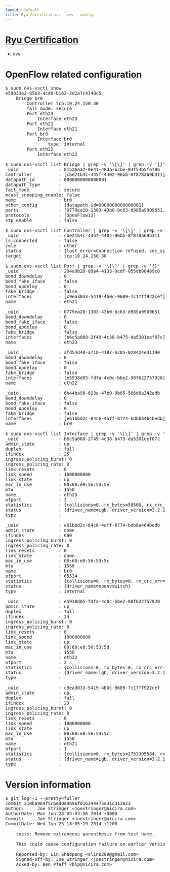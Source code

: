 ```yaml
---
layout: default
title: Ryu Certification - ovs - config
---
```

# [Ryu Certification](http://osrg.github.io/ryu/certification.html)
* ovs 

# OpenFlow related configuration
<pre>
$ sudo ovs-vsctl show
e59833e2-85b3-4cd0-b162-2d2a7c4740c5
    Bridge br0
        Controller tcp:10.24.150.30
        fail_mode: secure
        Port eth23
            Interface eth23
        Port eth21
            Interface eth21
        Port br0
            Interface br0
                type: internal
        Port eth22
            Interface eth22

$ sudo ovs-vsctl list Bridge | grep -v '\[\]' | grep -v '{}'
_uuid               : 81526aa2-0e41-48da-bcbe-03f54b5f6706
controller          : [cbe21b4c-445f-4402-96bb-8f878a69b311]
datapath_id         : 0000000000000001
datapath_type       : 
fail_mode           : secure
mcast_snooping_enable: false
name                : br0
other_config        : {datapath-id=0000000000000001}
ports               : [0779ea20-1303-43b0-bc63-d985a9909651, 204a9b28-89a4-4133-9cdf-055db00489c8, 6b44ba98-823e-47b9-9b85-566d6a342adb, afd54d40-a718-4187-bc85-028424e31190]
protocols           : [OpenFlow13]
stp_enable          : false

$ sudo ovs-vsctl list Controller | grep -v '\[\]' | grep -v '{}'
_uuid               : cbe21b4c-445f-4402-96bb-8f878a69b311
is_connected        : false
role                : other
status              : {last_error=Connection refused, sec_since_connect=972, sec_since_disconnect=3, state=BACKOFF}
target              : tcp:10.24.150.30

$ sudo ovs-vsctl list Port | grep -v '\[\]' | grep -v '{}'
_uuid               : 204a9b28-89a4-4133-9cdf-055db00489c8
bond_downdelay      : 0
bond_fake_iface     : false
bond_updelay        : 0
fake_bridge         : false
interfaces          : [c9ea3033-5419-4b0c-9689-7c17ff922cef]
name                : eth21

_uuid               : 0779ea20-1303-43b0-bc63-d985a9909651
bond_downdelay      : 0
bond_fake_iface     : false
bond_updelay        : 0
fake_bridge         : false
interfaces          : [b6c5a068-2f49-4c38-b475-da5301eef07c]
name                : eth23

_uuid               : afd54d40-a718-4187-bc85-028424e31190
bond_downdelay      : 0
bond_fake_iface     : false
bond_updelay        : 0
fake_bridge         : false
interfaces          : [e5938d05-fdfa-4c0c-bbe2-98f622757920]
name                : eth22

_uuid               : 6b44ba98-823e-47b9-9b85-566d6a342adb
bond_downdelay      : 0
bond_fake_iface     : false
bond_updelay        : 0
fake_bridge         : false
interfaces          : [e61bbd2c-84c6-4aff-8774-bdb0a464bedb]
name                : br0

$ sudo ovs-vsctl list Interface | grep -v '\[\]' | grep -v '{}'
_uuid               : b6c5a068-2f49-4c38-b475-da5301eef07c
admin_state         : up
duplex              : full
ifindex             : 25
ingress_policing_burst: 0
ingress_policing_rate: 0
link_resets         : 0
link_speed          : 1000000000
link_state          : up
mac_in_use          : 00:60:e0:56:53:5e
mtu                 : 1550
name                : eth23
ofport              : 3
statistics          : {collisions=0, rx_bytes=58500, rx_crc_err=0, rx_dropped=0, rx_errors=0, rx_frame_err=0, rx_over_err=0, rx_packets=39, tx_bytes=921469284, tx_dropped=0, tx_errors=0, tx_packets=12068243}
status              : {driver_name=igb, driver_version=3.2.10-k, firmware_version=2.10-9}
type                : 

_uuid               : e61bbd2c-84c6-4aff-8774-bdb0a464bedb
admin_state         : down
ifindex             : 680
ingress_policing_burst: 0
ingress_policing_rate: 0
link_resets         : 0
link_state          : down
mac_in_use          : 00:60:e0:56:53:5c
mtu                 : 1550
name                : br0
ofport              : 65534
statistics          : {collisions=0, rx_bytes=0, rx_crc_err=0, rx_dropped=0, rx_errors=0, rx_frame_err=0, rx_over_err=0, rx_packets=0, tx_bytes=0, tx_dropped=0, tx_errors=0, tx_packets=0}
status              : {driver_name=openvswitch}
type                : internal

_uuid               : e5938d05-fdfa-4c0c-bbe2-98f622757920
admin_state         : up
duplex              : full
ifindex             : 24
ingress_policing_burst: 0
ingress_policing_rate: 0
link_resets         : 0
link_speed          : 1000000000
link_state          : up
mac_in_use          : 00:60:e0:56:53:5d
mtu                 : 1550
name                : eth22
ofport              : 2
statistics          : {collisions=0, rx_bytes=0, rx_crc_err=0, rx_dropped=0, rx_errors=0, rx_frame_err=0, rx_over_err=0, rx_packets=0, tx_bytes=1974777872, tx_dropped=0, tx_errors=0, tx_packets=35726178}
status              : {driver_name=igb, driver_version=3.2.10-k, firmware_version=2.10-9}
type                : 

_uuid               : c9ea3033-5419-4b0c-9689-7c17ff922cef
admin_state         : up
duplex              : full
ifindex             : 23
ingress_policing_burst: 0
ingress_policing_rate: 0
link_resets         : 0
link_speed          : 1000000000
link_state          : up
mac_in_use          : 00:60:e0:56:53:5c
mtu                 : 1550
name                : eth21
ofport              : 1
statistics          : {collisions=0, rx_bytes=2753305584, rx_crc_err=0, rx_dropped=0, rx_errors=0, rx_frame_err=0, rx_over_err=0, rx_packets=90727912, tx_bytes=0, tx_dropped=0, tx_errors=0, tx_packets=0}
status              : {driver_name=igb, driver_version=3.2.10-k, firmware_version=2.10-9}
type                : 
</pre>

# Version information
<pre>
$ git log -1 --pretty=fuller
commit 210ba964f5c6ed0a4696fd16344475a31c313823
Author:     Joe Stringer &lt;joestringer@nicira.com&gt;
AuthorDate: Mon Jun 23 05:33:56 2014 +0000
Commit:     Joe Stringer &lt;joestringer@nicira.com&gt;
CommitDate: Wed Jun 25 18:05:19 2014 +1200

    tests: Remove extraneous parenthesis from test name.
    
    This could cause configuration failure on earlier versions of autoconf.
    
    Reported-by: Lin Shaopeng &lt;slin0209@gmail.com&gt;
    Signed-off-by: Joe Stringer &lt;joestringer@nicira.com&gt;
    Acked-by: Ben Pfaff &lt;blp@nicira.com&gt;
</pre>
